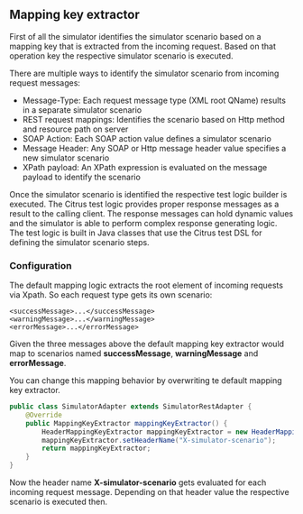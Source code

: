 ## Mapping key extractor

First of all the simulator identifies the simulator scenario based on a mapping key that is extracted from the incoming request. Based
on that operation key the respective simulator scenario is executed.

There are multiple ways to identify the simulator scenario from incoming request messages:

* Message-Type: Each request message type (XML root QName) results in a separate simulator scenario
* REST request mappings: Identifies the scenario based on Http method and resource path on server
* SOAP Action: Each SOAP action value defines a simulator scenario
* Message Header: Any SOAP or Http message header value specifies a new simulator scenario
* XPath payload: An XPath expression is evaluated on the message payload to identify the scenario

Once the simulator scenario is identified the respective test logic builder is executed. The Citrus test logic provides
proper response messages as a result to the calling client. The response messages can hold dynamic values and the
simulator is able to perform complex response generating logic. The test logic is built in Java classes that use the Citrus test
DSL for defining the simulator scenario steps. 

### Configuration

The default mapping logic extracts the root element of incoming requests via Xpath. So each request type gets its own scenario:

```
<successMessage>...</successMessage>
<warningMessage>...</warningMessage>
<errorMessage>...</errorMessage>
```

Given the three messages above the default mapping key extractor would map to scenarios named **successMessage**, **warningMessage** and **errorMessage**.

You can change this mapping behavior by overwriting te default mapping key extractor.

```java
public class SimulatorAdapter extends SimulatorRestAdapter {
    @Override
    public MappingKeyExtractor mappingKeyExtractor() {
        HeaderMappingKeyExtractor mappingKeyExtractor = new HeaderMappingKeyExtractor();
        mappingKeyExtractor.setHeaderName("X-simulator-scenario");
        return mappingKeyExtractor;
    } 
}
```

Now the header name **X-simulator-scenario** gets evaluated for each incoming request message. Depending on that header value the respective scenario is executed then.
